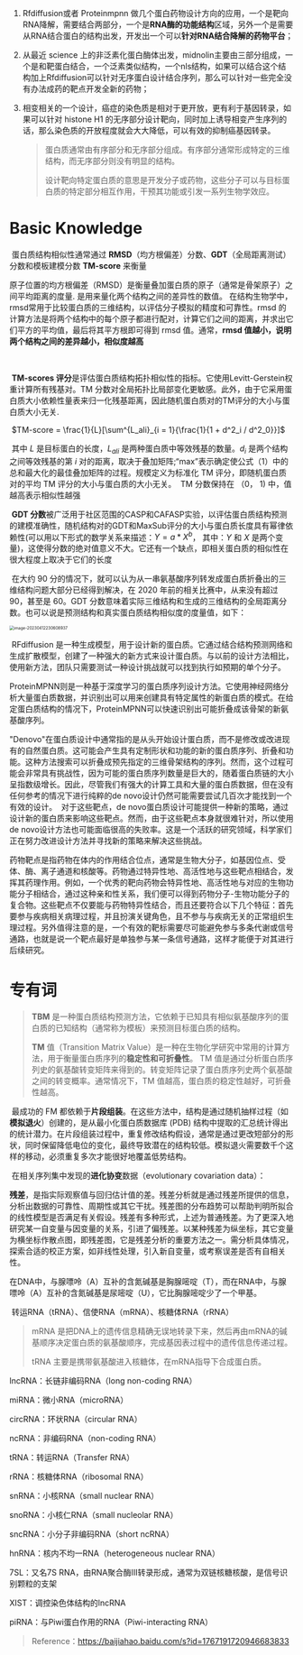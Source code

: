 





1.  Rfdiffusion或者 Proteinmpnn 做几个蛋白药物设计方向的应用，一个是靶向RNA降解，需要结合两部分，一个是**RNA酶的功能结构**区域，另外一个是需要从RNA结合蛋白的结构出发，开发出一个可以**针对RNA结合降解的药物平台**；

2. 从最近 science 上的非泛素化蛋白酶体出发，midnolin主要由三部分组成，一个是和靶蛋白结合，一个泛素类似结构，一个nls结构，如果可以结合这个结构加上Rfdiffusion可以针对无序蛋白设计结合序列，那么可以针对一些完全没有办法成药的靶点开发全新的药物； 

3. 相变相关的一个设计，癌症的染色质是相对于更开放，更有利于基因转录，如果可以针对 histone H1 的无序部分设计靶向，同时加上诱导相变产生序列的话，那么染色质的开放程度就会大大降低，可以有效的抑制癌基因转录。

   > 蛋白质通常由有序部分和无序部分组成。有序部分通常形成特定的三维结构，而无序部分则没有明显的结构。
   >
   > 设计靶向特定蛋白质的意思是开发分子或药物，这些分子可以与目标蛋白质的特定部分相互作用，干预其功能或引发一系列生物学效应。





# Basic Knowledge



​	蛋白质结构相似性通常通过 **RMSD**（均方根偏差）分数、**GDT**（全局距离测试）分数和模板建模分数 **TM-score** 来衡量

​	原子位置的均方根偏差（RMSD）是衡量叠加蛋白质的原子（通常是骨架原子）之间平均距离的度量. 是用来量化两个结构之间的差异性的数值。
​	在结构生物学中，rmsd常用于比较蛋白质的三维结构，以评估分子模拟的精度和可靠性。
​	rmsd 的计算方法是将两个结构中的每个原子都进行配对，计算它们之间的距离，并求出它们平方的平均值，最后将其平方根即可得到 rmsd 值。通常，**rmsd 值越小，说明两个结构之间的差异越小，相似度越高**

​	

​	**TM-scores 评分**是评估蛋白质结构拓扑相似性的指标。它使用Levitt-Gerstein权重计算所有残基对。TM 分数对全局拓扑比局部变化更敏感。此外，由于它采用蛋白质大小依赖性量表来归一化残基距离，因此随机蛋白质对的TM评分的大小与蛋白质大小无关.

​									$TM-score = \frac{1}{L}[\sum^{L_ali}_{i = 1}{\frac{1}{1 + d^2_i / d^2_0}}]$

​	其中 $L$ 是目标蛋白的长度，$L_{ali}$ 是两种蛋白质中等效残基的数量。$d_i$ 是两个结构之间等效残基的第 $i$ 对的距离，取决于叠加矩阵;“max”表示确定使公式（1）中的总和最大化的最佳叠加矩阵的过程。规模定义为标准化 TM 评分，即随机蛋白质对的平均 TM 评分的大小与蛋白质的大小无关。
​	TM 分数保持在 （0， 1) 中，值越高表示相似性越强



​	**GDT 分数**被广泛用于社区范围的CASP和CAFASP实验，以评估蛋白质结构预测的建模准确性，随机结构对的GDT和MaxSub评分的大小与蛋白质长度具有幂律依赖性(可以用以下形式的数学关系来描述：$Y = a * X^b$， 其中：$Y$ 和 $X$ 是两个变量)，这使得分数的绝对值意义不大。它还有一个缺点，即相关蛋白质的相似性在很大程度上取决于它们的长度

​	在大约 90 分的情况下，就可以认为从一串氨基酸序列转发成蛋白质折叠出的三维结构问题大部分已经得到解决，在 2020 年前的相关比赛中，从来没有超过 90，甚至是 60。GDT 分数意味着实际三维结构和生成的三维结构的全局距离分数。也可以说是预测结构和真实蛋白质结构相似度的度量值，如下：

<img src="images/827eab6e8bde4a4b71dc1e0a2828ecb6.png" alt="image-20230412230608937" style="zoom: 50%;" />





​	RFdiffusion 是一种生成模型，用于设计新的蛋白质。它通过结合结构预测网络和生成扩散模型，创建了一种强大的新方式来设计蛋白质。与以前的设计方法相比，使用新方法，团队只需要测试一种设计挑战就可以找到执行如预期的单个分子。

​	ProteinMPNN则是一种基于深度学习的蛋白质序列设计方法。它使用神经网络分析大量蛋白质数据，并识别出可以用来创建具有特定属性的新蛋白质的模式。在给定蛋白质结构的情况下，ProteinMPNN可以快速识别出可能折叠成该骨架的新氨基酸序列。



​	"Denovo"在蛋白质设计中通常指的是从头开始设计蛋白质，而不是修改或改进现有的自然蛋白质。这可能会产生具有定制形状和功能的新的蛋白质序列、折叠和功能。这种方法搜索可以折叠成预先指定的三维骨架结构的序列。
​	然而，这个过程可能会非常具有挑战性，因为可能的蛋白质序列数量是巨大的，随着蛋白质链的大小呈指数级增长。因此，尽管我们有强大的计算工具和大量的蛋白质数据，但在没有任何参考的情况下进行纯粹的de novo设计仍然可能需要尝试几百次才能找到一个有效的设计。
​	对于这些靶点，de novo蛋白质设计可能提供一种新的策略，通过设计新的蛋白质来影响这些靶点。然而，由于这些靶点本身就很难针对，所以使用de novo设计方法也可能面临很高的失败率。这是一个活跃的研究领域，科学家们正在努力改进设计方法并寻找新的策略来解决这些挑战。



​	药物靶点是指药物在体内的作用结合位点，通常是生物大分子，如基因位点、受体、酶、离子通道和核酸等。药物通过特异性地、高活性地与这些靶点相结合，发挥其药理作用。例如，一个优秀的靶向药物会特异性地、高活性地与对应的生物功能分子相结合，通过这种亲和性关系，我们便可以得到药物分子-生物功能分子的复合物。
​	这些靶点不仅要能与药物特异性结合，而且还要符合以下几个特征：首先要参与疾病相关病理过程，并且扮演关键角色，且不参与与疾病无关的正常组织生理过程。另外值得注意的是，一个有效的靶标需要尽可能避免参与多条代谢或信号通路，也就是说一个靶点最好是单独参与某一条信号通路，这样才能便于对其进行后续研究。



# 专有词

> **TBM** 是一种蛋白质结构预测方法，它依赖于已知具有相似氨基酸序列的蛋白质的已知结构（通常称为模板）来预测目标蛋白质的结构。
>
> **TM** 值（Transition Matrix Value）是一种在生物化学研究中常用的计算方法，用于衡量蛋白质序列的**稳定性和可折叠性**。
> 	TM 值是通过分析蛋白质序列史的氨基酸转变矩阵来得到的。转变矩阵记录了蛋白质序列史两个氨基酸之间的转变概率。通常情况下，TM 值越高，蛋白质的稳定性越好，可折叠性越高。

​	最成功的 FM 都依赖于**片段组装**。在这些方法中，结构是通过随机抽样过程（如**模拟退火**）创建的，是从最小化蛋白质数据库 (PDB) 结构中提取的汇总统计得出的统计潜力。在片段组装过程中，重复修改结构假设，通常是通过更改短部分的形状，同时保留降低电位的变化，最终导致潜在的结构较低。模拟退火需要数千个这样的移动，必须重复多次才能很好地覆盖低势结构。

​	在相关序列集中发现的**进化协变**数据（evolutionary covariation data）：

​	**残差**，是指实际观察值与回归估计值的差。残差分析就是通过残差所提供的信息，分析出数据的可靠性、周期性或其它干扰。残差图的分布趋势可以帮助判明所拟合的线性模型是否满足有关假设。残差有多种形式，上述为普通残差。为了更深入地研究某一自变量与因变量的关系，引进了偏残差。以某种残差为纵坐标，其它变量为横坐标作散点图，即残差图，它是残差分析的重要方法之一。需分析具体情况，探索合适的校正方案，如非线性处理，引入新自变量，或考察误差是否有自相关性。



​	在DNA中，与腺嘌呤（A）互补的含氮碱基是胸腺嘧啶（T），而在RNA中，与腺嘌呤（A）互补的含氮碱基是尿嘧啶（U），它比胸腺嘧啶少了一个甲基。

​	转运RNA（tRNA）、信使RNA（mRNA）、核糖体RNA（rRNA）

> mRNA 是把DNA上的遗传信息精确无误地转录下来，然后再由mRNA的碱基顺序决定蛋白质的氨基酸顺序，完成基因表过程中的遗传信息传递过程。
>
> tRNA 主要是携带氨基酸进入核糖体，在mRNA指导下合成蛋白质。
>
> 

lncRNA：长链非编码RNA（long non-coding RNA）


miRNA：微小RNA（microRNA）

circRNA：环状RNA（circular RNA）


ncRNA：非编码RNA（non-coding RNA）


tRNA：转运RNA（Transfer RNA）


rRNA：核糖体RNA（ribosomal RNA）


snRNA：小核RNA（small nuclear RNA）


snoRNA：小核仁RNA（small nucleolar RNA）


sncRNA：小分子非编码RNA（short ncRNA）


hnRNA：核内不均一RNA（heterogeneous nuclear RNA）


7SL：又名7S RNA，由RNA聚合酶III转录形成，通常为双链核糖核酸，是信号识别颗粒的支架


XIST：调控染色体结构的lncRNA


piRNA：与Piwi蛋白作用的RNA（Piwi-interacting RNA）

> Reference：https://baijiahao.baidu.com/s?id=1767191720946683833